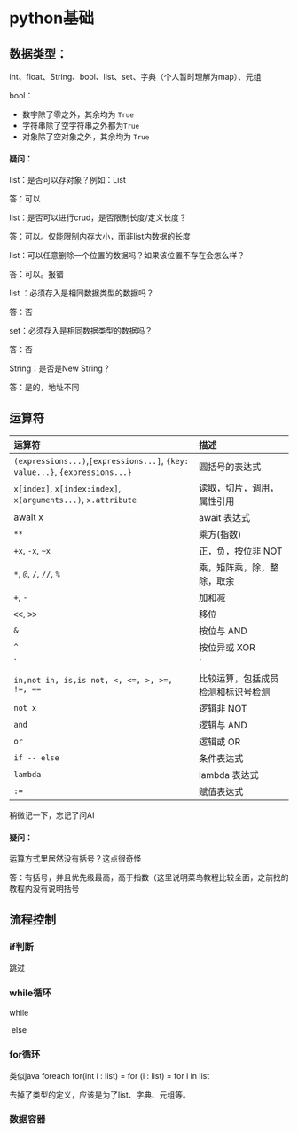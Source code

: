 # python基础

## 数据类型：

int、float、String、bool、list、set、字典（个人暂时理解为map）、元组

bool：

- 数字除了零之外，其余均为 `True`
- 字符串除了空字符串之外都为`True`
- 对象除了空对象之外，其余均为 `True`

#### 疑问：

list：是否可以存对象？例如：List<User>

答：可以

list：是否可以进行crud，是否限制长度/定义长度？

答：可以。仅能限制内存大小，而非list内数据的长度

list：可以任意删除一个位置的数据吗？如果该位置不存在会怎么样？

答：可以。报错

list ：必须存入是相同数据类型的数据吗？

答：否

set：必须存入是相同数据类型的数据吗？

答：否

String：是否是New String？

答：是的，地址不同



## 运算符

| 运算符                                                       | 描述                               |
| :----------------------------------------------------------- | :--------------------------------- |
| `(expressions...)`,`[expressions...]`, `{key: value...}`, `{expressions...}` | 圆括号的表达式                     |
| `x[index]`, `x[index:index]`, `x(arguments...)`, `x.attribute` | 读取，切片，调用，属性引用         |
| await x                                                      | await 表达式                       |
| `**`                                                         | 乘方(指数)                         |
| `+x`, `-x`, `~x`                                             | 正，负，按位非 NOT                 |
| `*`, `@`, `/`, `//`, `%`                                     | 乘，矩阵乘，除，整除，取余         |
| `+`, `-`                                                     | 加和减                             |
| `<<`, `>>`                                                   | 移位                               |
| `&`                                                          | 按位与 AND                         |
| `^`                                                          | 按位异或 XOR                       |
| `|`                                                          | 按位或 OR                          |
| `in,not in, is,is not, <, <=, >, >=, !=, ==`                 | 比较运算，包括成员检测和标识号检测 |
| `not x`                                                      | 逻辑非 NOT                         |
| `and`                                                        | 逻辑与 AND                         |
| `or`                                                         | 逻辑或 OR                          |
| `if -- else`                                                 | 条件表达式                         |
| `lambda`                                                     | lambda 表达式                      |
| `:=`                                                         | 赋值表达式                         |

稍微记一下，忘记了问AI



#### 疑问：

运算方式里居然没有括号？这点很奇怪

答：有括号，并且优先级最高，高于指数（这里说明菜鸟教程比较全面，之前找的教程内没有说明括号




## 流程控制
### if判断

跳过



### while循环

while 

​	else



### for循环

类似java foreach  for(int i : list)  = for (i : list) = for i in list 

去掉了类型的定义，应该是为了list、字典、元组等。



### 数据容器

